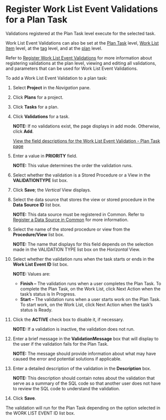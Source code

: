 # Register Work List Event Validations for a Plan Task

Validations registered at the Plan Task level execute for the selected
task.

Work List Event Validations can also be set at the [Plan
Task](Register_WorkList_Event_Validations_Plan_Task.htm) level, [Work
List Item](Register_WorkList_Event_Valid_WorkList_Item.htm) level, at
the [tag](Configure_Logic_Tags.htm) level, and at the
[plan](Register_WorkList_Event_Validations_Plan.htm) level.

Refer to [Register Work List Event
Validations](Register_Work_List_Event_Validations.htm) for more
information about registering validations at the plan level, viewing and
editing all validations, and parameters that can be used for Work List
Event Validations.

To add a Work List Event Validation to a plan task:

1.  Select **Project** in the *Navigation* pane.

2.  Click **Plans** for a project.

3.  Click **Tasks** for a plan.

4.  Click **Validations** for a task.
    
    **NOTE:** If no validations exist, the page displays in add mode.
    Otherwise, click <span style="font-weight: bold;">Add</span>.
    
    [View the field descriptions for the Work List Event Validation -
    Plan Task
    page](../Page_Desc/Work_List_Event_Validations_Plan_Task.htm)

5.  Enter a value in **PRIORITY** field.
    
    **NOTE:** This value determines the order the validation runs.

6.  Select whether the validation is a Stored Procedure or a View in the
    **VALIDATIONTYPE** list box.

7.  Click **Save**; the *Vertical* View displays.

8.  Select the data source that stores the view or stored procedure in
    the **Data Source ID** list box.
    
    **NOTE:** This data source must be registered in Common. Refer to
    [Register a Data Source in
    Common](../../Common/Use_Cases/Register_a_Data_Source_in_Common.htm)
    for more information.

9.  Select the name of the stored procedure or view from the
    **Procedure/View** list box.
    
    **NOTE:** The name that displays for this field depends on the
    selection made in the VALIDATION TYPE list box on the *Horizontal*
    View.

10. Select whether the validation runs when the task starts or ends in
    the **Work List Event ID** list box.
    
    **NOTE:** Values are:
    
      - **Finish –** The validation runs when a user completes the Plan
        Task. To complete the Plan Task, on the Work List, click Next
        Action when the task’s status is In Progress.
      - **Start –** The validation runs when a user starts work on the
        Plan Task. To start work, on the Work List, click Next Action
        when the task’s status is Ready.

11. Click the <span style="font-weight: bold;">ACTIVE</span> check box
    to disable it, if necessary.
    
    **NOTE:** If a validation is inactive, the validation does not run.

12. Enter a brief message in the **ValidationMessage** box that will
    display to the user if the validation fails for the Plan Task.
    
    **NOTE:** The message should provide information about what may have
    caused the error and potential solutions if applicable.

13. Enter a detailed description of the validation in the
    **Description** box.
    
    **NOTE:** This description should contain notes about the validation
    that serve as a summary of the SQL code so that another user does
    not have to review the SQL code to understand the validation.

14. Click **Save**.

The validation will run for the Plan Task depending on the option
selected in the WORK LIST EVENT ID list box.
